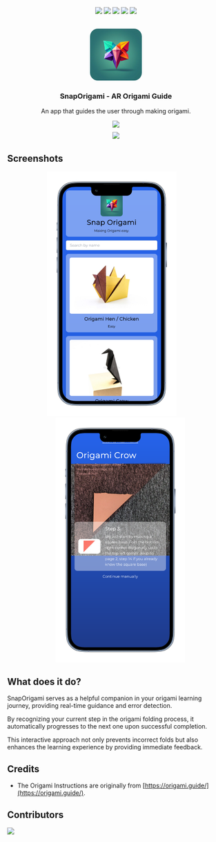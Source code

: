 <div align="center">
  <img src="https://img.shields.io/badge/react-61DAFB?style=for-the-badge&logo=react&logoColor=white">
  <img src="https://img.shields.io/badge/tailwindcss-38B2AC?style=for-the-badge&logo=tailwind-css&logoColor=white">
  <img src="https://img.shields.io/badge/python-3776AB?style=for-the-badge&logo=python&logoColor=white">
  <img src="https://img.shields.io/badge/flask-000000?style=for-the-badge&logo=flask&logoColor=white">
  <img src="https://img.shields.io/badge/opencv-5C3EE8?style=for-the-badge&logo=opencv&logoColor=white">
</div>

<br />

<p align="center">
  <img src="frontend/public/icon.png" alt="Logo" width="120" height="120" style="border-radius:15%;">
  <h3 align="center">SnapOrigami - AR Origami Guide</h3>
  <p align="center">An app that guides the user through making origami.</p>
</p>
<div align="center" style="display: flex; flex-direction: column; gap: 0.5em;">
  <a href="https://snaporigami.kuuhhl.live/">
    <img src="https://img.shields.io/badge/Try Demo-00358a?style=for-the-badge&logo=google-chrome&logoColor=white">
  </a>
  <a href="https://devpost.com/software/snaporigami">
    <img src="https://img.shields.io/badge/View Devpost-000000?style=for-the-badge&logo=devpost&logoColor=white">
  </a>
</div>
</div>

## Screenshots

<div align="center">
  <img src="frontend/screenshot-1.png" alt="Screenshot 1" width="300" style="margin-right: 20px;">
  <img src="frontend/screenshot-2.png" alt="Screenshot 2" width="300" style="margin-left: 20px;">
</div>

## What does it do?

SnapOrigami serves as a helpful companion in your origami learning journey, providing real-time guidance and error detection.

By recognizing your current step in the origami folding process, it automatically progresses to the next one upon successful completion. 

This interactive approach not only prevents incorrect folds but also enhances the learning experience by providing immediate feedback.

## Credits

* The Origami Instructions are originally from [https://origami.guide/](https://origami.guide/).

## Contributors

<a href="https://github.com/Kuuhhl/snapOrigami/graphs/contributors">
  <img src="https://contrib.rocks/image?repo=Kuuhhl/snapOrigami" />
</a>

